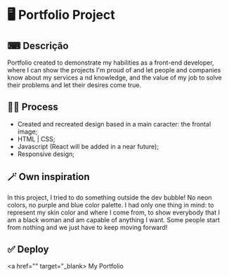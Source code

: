# 🖥️ Portfolio Project

## ⌨ Descrição
Portfolio created to demonstrate my habilities as a front-end developer, where I can show the projects I'm proud of and let people and companies know about my services a nd knowledge, and the value of my job to solve their problems and let their desires come true.

## ✍🏽 Process

- Created and recreated design based in a main caracter: the frontal image;
- HTML | CSS;
- Javascript (React will be added in a near future);
- Responsive design;

## 🪄 Own inspiration
In this project, I tried to do something outside the dev bubble! No neon colors, no purple and blue color palette. I had only one thing in mind: to represent my skin color and where I come from, to show everybody that I am a black woman and am capable of anything I want. Some people start from nothing and we just have to keep moving forward!

## ✅ Deploy
<a href="" target="_blank> My Portfolio <a/>

